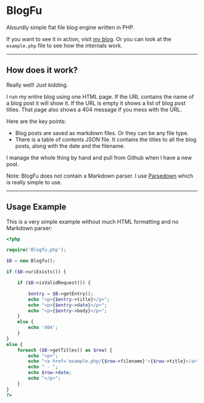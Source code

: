 # BlogFu

Absurdly simple flat file blog engine written in PHP.

If you want to see it in action, visit [my blog](https://rickellis.com/blog). Or you can look at the `example.php` file to see how the internals work.

---

## How does it work?

Really well! Just kidding.

I run my entire blog using one HTML page. If the URL contains the name of a blog post it will show it. If the URL is empty it shows a list of blog post titles. That page also shows a 404 message if you mess with the URL.

Here are the key points:

- Blog posts are saved as markdown files. Or they can be any file type.
- There is a table of contents JSON file. It contains the titles to all the blog posts, along with the date and the filename.

I manage the whole thing by hand and pull from Github when I have a new post.

Note: BlogFu does not contain a Markdown parser. I use [Parsedown](https://github.com/erusev/parsedown) which is really simple to use.

---

## Usage Example

This is a very simple example without much HTML formatting and no Markdown parser:

```php
<?php

require('Blogfu.php');

$B = new Blogfu();

if ($B->uriExists()) {

    if ($B->isValidRequest()) {

        $entry = $B->getEntry();
        echo "<p>{$entry->title}</p>";
        echo "<p>{$entry->date}</p>";
        echo "<p>{$entry->body}</p>";
    }
    else {
        echo '404';
    }
}
else {
    foreach ($B->getTitles() as $row) {
        echo "<p>";
        echo "<a href='example.php/{$row->filename}'>{$row->title}</a>";
        echo " - ";
        echo $row->date;
        echo "</p>";
    }
}
?>
```
